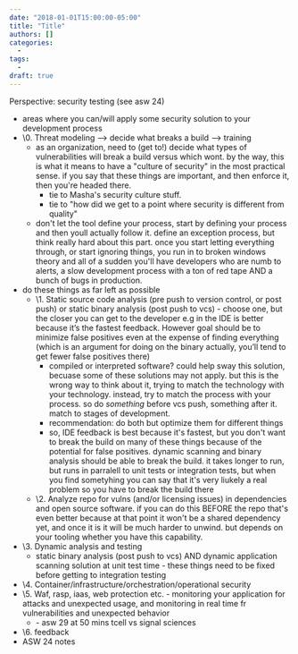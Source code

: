 ```yaml
---
date: "2018-01-01T15:00:00-05:00"
title: "Title"
authors: []
categories:
  - 
tags:
  - 
draft: true
---
```


Perspective: security testing (see asw 24)

- areas where you can/will apply some security solution to your development process
- \0. Threat modeling —> decide what breaks a build —> training
  - as an organization, need to (get to!) decide what types of vulnerabilities will break a build versus which wont. by the way, this is what it means to have a "culture of security" in the most practical sense. if you say that these things are important, and then enforce it, then you're headed there. 
    - tie to Masha's security culture stuff. 
    - tie to "how did we get to a point where security is different from quality"
  - don't let the tool define your process, start by defining your process and then youll actually follow it. define an exception process, but think really hard about this part. once you start letting everything through, or start ignoring things, you run in to broken windows theory and all of a sudden you'll have developers who are numb to alerts, a slow development process with a ton of red tape AND a bunch of bugs in production.
- do these things as far left as possible
  - \1. Static source code analysis (pre push to version control, or post push) or static binary analysis (post push to vcs) - choose one, but the closer you can get to the developer e.g in the IDE is better because it’s the fastest feedback. However goal should be to minimize false positives even at the expense of finding everything (which is an argument for doing on the binary actually, you’ll tend to get fewer false positives there)
    - compiled or interpreted software? could help sway this solution, becuase some of these solutions may not apply. but this is the wrong way to think about it, trying to match the technology with your technology. instead, try to match the process with your process. so do *something* before vcs push, something after it. match to stages of development.
    - recommendation: do both but optimize them for different things
    - so, IDE feedback is best because it's fastest, but you don't want to break the build on many of these things because of the potential for false positives. dynamic scanning and binary analysis should be able to break the build. it takes longer to run, but runs in parralell to unit tests  or integration tests, but when you find sometyhing you can say that it's very liukely a real problem so you have to break the build there
  - \2. Analyze repo for vulns (and/or licensing issues) in dependencies and open source software. if you can do this BEFORE the repo that's even better because at that point it won't be a shared dependency yet, and once it is it will be much harder to unwind. but depends on your tooling whether you have this capability.
- \3. Dynamic analysis and testing
  - static binary analysis (post push to vcs) AND dynamic application scanning solution at unit test time - these things need to be fixed before getting to integration testing
- \4. Container/infrastructure/orchestration/operational security
- \5. Waf, rasp, iaas, web protection etc. - monitoring your application for attacks and unexpected usage, and monitoring in real time fr vulnerabilities and unexpected behavior
  -  \- asw 29 at 50 mins tcell vs signal sciences
- \6. feedback 
- ASW 24 notes